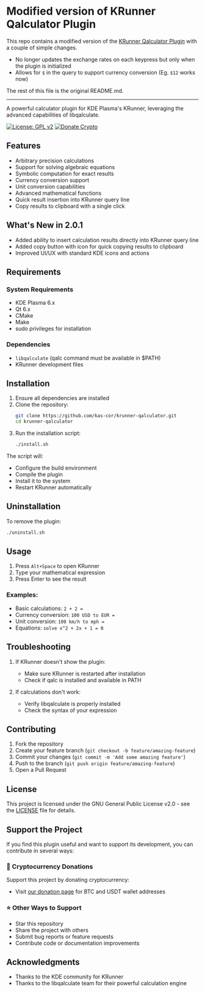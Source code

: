 # Modified version of KRunner Qalculator Plugin

This repo contains a modified version of the [KRunner Qalculator Plugin](https://github.com/kas-cor/krunner-qalculator) with a
couple of simple changes. 

- No longer updates the exchange rates on each keypress but only when the plugin is initialized
- Allows for `$` in the query to support currency conversion (Eg. `$12` works now)

The rest of this file is the original README.md.

---

A powerful calculator plugin for KDE Plasma's KRunner, leveraging the advanced capabilities of libqalculate.

[![License: GPL v2](https://img.shields.io/badge/License-GPL%20v2-blue.svg)](https://www.gnu.org/licenses/old-licenses/gpl-2.0.en.html)
[![Donate Crypto](https://img.shields.io/badge/Donate-Cryptocurrency-orange.svg)](https://bit.ly/3uVaKEu)

## Features

- Arbitrary precision calculations
- Support for solving algebraic equations
- Symbolic computation for exact results
- Currency conversion support
- Unit conversion capabilities
- Advanced mathematical functions
- Quick result insertion into KRunner query line
- Copy results to clipboard with a single click

## What's New in 2.0.1

- Added ability to insert calculation results directly into KRunner query line
- Added copy button with icon for quick copying results to clipboard
- Improved UI/UX with standard KDE icons and actions

## Requirements

### System Requirements
- KDE Plasma 6.x
- Qt 6.x
- CMake
- Make
- sudo privileges for installation

### Dependencies
- `libqalculate` (qalc command must be available in $PATH)
- KRunner development files

## Installation

1. Ensure all dependencies are installed
2. Clone the repository:
   ```bash
   git clone https://github.com/kas-cor/krunner-qalculator.git
   cd krunner-qalculator
   ```
3. Run the installation script:
   ```bash
   ./install.sh
   ```

The script will:
- Configure the build environment
- Compile the plugin
- Install it to the system
- Restart KRunner automatically

## Uninstallation

To remove the plugin:
```bash
./uninstall.sh
```

## Usage

1. Press `Alt+Space` to open KRunner
2. Type your mathematical expression
3. Press Enter to see the result

### Examples:
- Basic calculations: `2 + 2 =`
- Currency conversion: `100 USD to EUR =`
- Unit conversion: `100 km/h to mph =`
- Equations: `solve x^2 + 2x + 1 = 0`

## Troubleshooting

1. If KRunner doesn't show the plugin:
   - Make sure KRunner is restarted after installation
   - Check if qalc is installed and available in PATH

2. If calculations don't work:
   - Verify libqalculate is properly installed
   - Check the syntax of your expression

## Contributing

1. Fork the repository
2. Create your feature branch (`git checkout -b feature/amazing-feature`)
3. Commit your changes (`git commit -m 'Add some amazing feature'`)
4. Push to the branch (`git push origin feature/amazing-feature`)
5. Open a Pull Request

## License

This project is licensed under the GNU General Public License v2.0 - see the [LICENSE](LICENSE) file for details.

## Support the Project

If you find this plugin useful and want to support its development, you can contribute in several ways:

### 💖 Cryptocurrency Donations

Support this project by donating cryptocurrency:
- Visit [our donation page](https://bit.ly/3uVaKEu) for BTC and USDT wallet addresses

### ⭐ Other Ways to Support
- Star this repository
- Share the project with others
- Submit bug reports or feature requests
- Contribute code or documentation improvements

## Acknowledgments

- Thanks to the KDE community for KRunner
- Thanks to the libqalculate team for their powerful calculation engine
